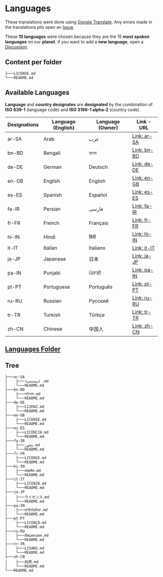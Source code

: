 # Languages

These translations were done using [Google Translate](https://translate.google.com/). Any errors made in the translations plis open an [Issue](https://github.com/14wual/vkm/issues).

These **15 languages** were chosen because they are the 15 **most spoken languages** on our **planet**. If you want to add a **new language**, open a [Discussion](https://github.com/14wual/vkm/discussions).

## Content per folder

```
├───LICENSE.md
└───README.md
```

## Available Languages

**Language** and **country designates** are **designated** by the combination of **ISO 639-1** (language code) and **ISO 3166-1 alpha-2** (country code).

| Designations | Language (English) | Language (Owner) | Link - URL                                                               |
|--------------|--------------------|------------------|--------------------------------------------------------------------------|
| ar-SA        | Arab               | عرب           | [Link: ar-SA](https://github.com/14wual/vkm/tree/master/languages/ar-SA)    |
| bn-BD        | Bengali            | বাংলা          | [Link: bn-BD](https://github.com/14wual/vkm/tree/master/languages/bn-BD)    |
| de-DE        | German             | Deutsch          | [Link: de-DE](https://github.com/14wual/vkm/tree/master/languages/de-DE) |
| en-GB        | English            | English          | [Link: en-GB](https://github.com/14wual/vkm/tree/master/languages/en-GB) |
| es-ES        | Spanish            | Español          | [Link: es-ES](https://github.com/14wual/vkm/tree/master/languages/es-ES) |
| fa-IR        | Persian            | فارسی         | [Link: fa-IR](https://github.com/14wual/vkm/tree/master/languages/fa-IR)    |
| fr-FR        | French             | Français         | [Link: fr-FR](https://github.com/14wual/vkm/tree/master/languages/fr-FR) |
| hi-IN        | Hindi              | हिंदी           | [Link: hi-IN](https://github.com/14wual/vkm/tree/master/languages/hi-IN)    |
| it-IT        | Italian            | Italiano         | [Link: it-IT](https://github.com/14wual/vkm/tree/master/languages/it-IT) |
| ja-JP        | Japanese           | 日本           | [Link: ja-JP](https://github.com/14wual/vkm/tree/master/languages/ja-JP)    |
| pa-IN        | Punjabi            | ਪੰਜਾਬੀ          | [Link: pa-IN](https://github.com/14wual/vkm/tree/master/languages/pa-IN)    |
| pt-PT        | Portuguese         | Português        | [Link: pt-PT](https://github.com/14wual/vkm/tree/master/languages/pt-PT) |
| ru-RU        | Russian            | Русский          | [Link: ru-RU](https://github.com/14wual/vkm/tree/master/languages/ru-RU) |
| tr-TR        | Turkish            | Türkçe           | [Link: tr-TR](https://github.com/14wual/vkm/tree/master/languages/tr-TR) |
| zh-CN        | Chinese            | 中国人         | [Link: zh-CN](https://github.com/14wual/vkm/tree/master/languages/zh-CN) |

## [Languages Folder](https://github.com/14wual/vkm/tree/master/languages)

## Tree

```
├───ar-SA
│    ├───ليسنسيا .md
│    └───README.md
├───bn-BD
│    ├───লাইসেন্স.md
│    └───README.md
├───de-DE
│    ├───LIZENZ.md
│    └───README.md
├───en-GB
│    ├───LICENSE.md
│    └───README.md
├───es-ES
│    ├───LICENCIA.md  
│    └───README.md
├───fa-IR
│    ├───مجوز.md
│    └───README.md
├───fr-FR
│    ├───LICENSE.md
│    └───README.md
├───hi-IN
│    ├───लाइसेंस.md
│    └───README.md
├───it-IT
│    ├───LICENZA.md
│    └───README.md
├───ja-JP
│    ├───ライセンス.md
│    └───README.md
├───pa-IN
│    ├───ਲਾਇਸੰਸੀਆ.md
│    └───README.md
├───pt-PT
│    ├───LICENÇA.md
│    └───README.md
├───ru-RU
│    ├───Лицензия.md
│    └───README.md
├───tr-TR
│    ├───LISANS.md
│    └───README.md
├───zh-CN
│    ├───执照.md
│    └───README.md
└───README.md
```